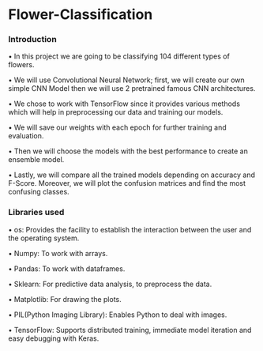 # Flower-Classification

### Introduction
• In this project we are going to be classifying 104 different types of flowers.

• We will use Convolutional Neural Network; first, we will create our own simple CNN Model then we will use 2 pretrained famous CNN architectures.

• We chose to work with TensorFlow since it provides various methods which will help in preprocessing our data and training our models.

• We will save our weights with each epoch for further training and evaluation.

• Then we will choose the models with the best performance to create an ensemble model.

• Lastly, we will compare all the trained models depending on accuracy and F-Score. Moreover, we will plot the confusion matrices and find the most confusing classes.

### Libraries used
• os: Provides the facility to establish the interaction between the user and the operating  system.

• Numpy: To work with arrays.

• Pandas: To work with dataframes.

• Sklearn: For predictive data analysis, to preprocess the data.

• Matplotlib: For drawing the plots.

• PIL(Python Imaging Library): Enables Python to deal with images.

• TensorFlow: Supports distributed training, immediate model iteration and easy debugging with Keras.
